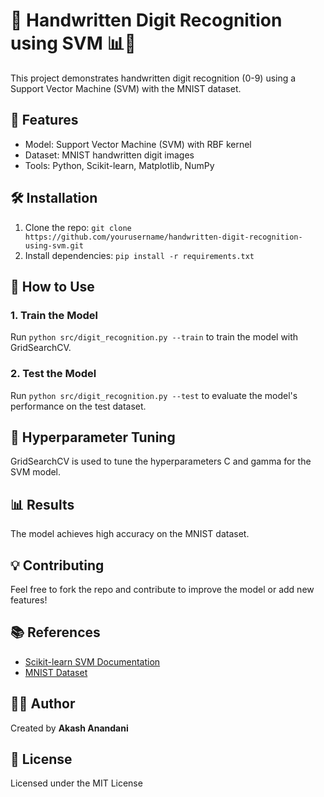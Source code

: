 

📝 Handwritten Digit Recognition using SVM 📊🤖
===============================================

This project demonstrates handwritten digit recognition (0-9) using a Support Vector Machine (SVM) with the MNIST dataset.

🚀 Features
-----------

*   Model: Support Vector Machine (SVM) with RBF kernel
*   Dataset: MNIST handwritten digit images
*   Tools: Python, Scikit-learn, Matplotlib, NumPy

🛠️ Installation
----------------

1.  Clone the repo: `git clone https://github.com/yourusername/handwritten-digit-recognition-using-svm.git`
2.  Install dependencies: `pip install -r requirements.txt`

📝 How to Use
-------------

### 1\. Train the Model

Run `python src/digit_recognition.py --train` to train the model with GridSearchCV.

### 2\. Test the Model

Run `python src/digit_recognition.py --test` to evaluate the model's performance on the test dataset.



🔬 Hyperparameter Tuning
------------------------

GridSearchCV is used to tune the hyperparameters C and gamma for the SVM model.

📊 Results
----------

The model achieves high accuracy  on the MNIST dataset.

💡 Contributing
---------------

Feel free to fork the repo and contribute to improve the model or add new features!

📚 References
-------------

*   [Scikit-learn SVM Documentation](https://scikit-learn.org/stable/modules/svm.html)
*   [MNIST Dataset](http://yann.lecun.com/exdb/mnist/)

👨‍💻 Author
------------

Created by **Akash Anandani**

📝 License
----------

Licensed under the MIT License
